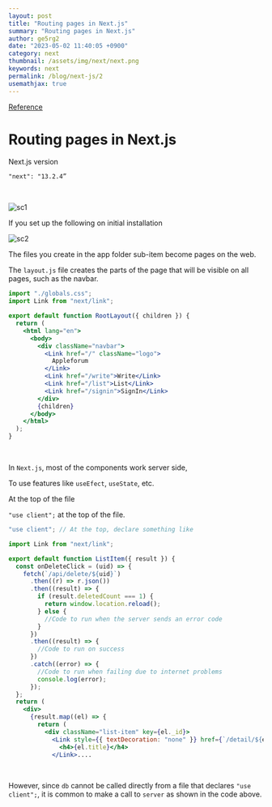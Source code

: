 ```yaml
---
layout: post
title: "Routing pages in Next.js"
summary: "Routing pages in Next.js"
author: ge5rg2
date: "2023-05-02 11:40:05 +0900"
category: next
thumbnail: /assets/img/next/next.png
keywords: next
permalink: /blog/next-js/2
usemathjax: true
---
```


[Reference](https://codingapple.com/)

# Routing pages in Next.js

Next.js version

`"next": "13.2.4”`

<br/>

![sc1](https://file.notion.so/f/s/b4eb4c03-8959-4b68-8f05-4a3a452923e2/Untitled.png?id=9d0a812f-abf9-4c8f-b4d0-92b497213235&table=block&spaceId=09535c88-7789-4820-9158-4ae62342203e&expirationTimestamp=1683083115538&signature=9iWo2G48IdRD3mJV-wNe1FqFf6ZNdCpo9oJJ1oTLp-4&downloadName=Untitled.png)

If you set up the following on initial installation

![sc2](https://file.notion.so/f/s/e3bdce0f-46b8-4ac5-9c7e-1f6163ba2a99/Untitled.png?id=e00c6792-eb2d-4ee4-9ca4-e051146d7c34&table=block&spaceId=09535c88-7789-4820-9158-4ae62342203e&expirationTimestamp=1683083139877&signature=MbOaKHi6TohRIaFydaUUsimi3WYpJjS2rqn8TckJVLU&downloadName=Untitled.png)

The files you create in the app folder sub-item become pages on the web.

The `layout.js` file creates the parts of the page that will be visible on all pages, such as the navbar.

```jsx
import "./globals.css";
import Link from "next/link";

export default function RootLayout({ children }) {
  return (
    <html lang="en">
      <body>
        <div className="navbar">
          <Link href="/" className="logo">
            Appleforum
          </Link>
          <Link href="/write">Write</Link>
          <Link href="/list">List</Link>
          <Link href="/signin">SignIn</Link>
        </div>
        {children}
      </body>
    </html>
  );
}
```

<br/>

In `Next.js`, most of the components work server side,

To use features like `useEfect`, `useState`, etc.

At the top of the file

`"use client";` at the top of the file.

```jsx
"use client"; // At the top, declare something like

import Link from "next/link";

export default function ListItem({ result }) {
  const onDeleteClick = (uid) => {
    fetch(`/api/delete/${uid}`)
      .then((r) => r.json())
      .then((result) => {
        if (result.deletedCount === 1) {
          return window.location.reload();
        } else {
          //Code to run when the server sends an error code
        }
      })
      .then((result) => {
        //Code to run on success
      })
      .catch((error) => {
        //Code to run when failing due to internet problems
        console.log(error);
      });
  };
  return (
    <div>
      {result.map((el) => {
        return (
          <div className="list-item" key={el._id}>
            <Link style={{ textDecoration: "none" }} href={`/detail/${el._id}`}>
              <h4>{el.title}</h4>
            </Link>....
```

<br/>

However, since `db` cannot be called directly from a file that declares `"use client";`, it is common to make a call to `server` as shown in the code above.
